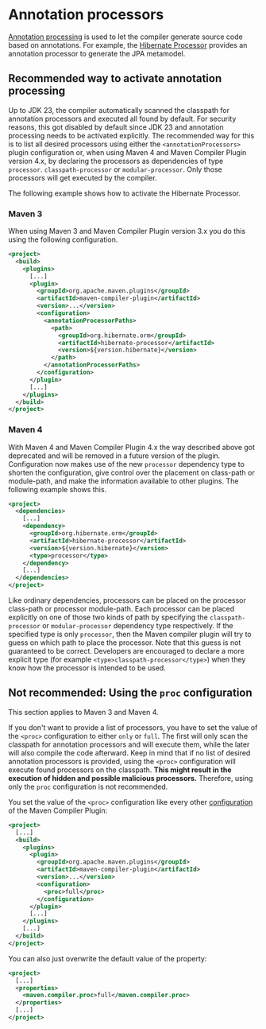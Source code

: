 <!--
Licensed to the Apache Software Foundation (ASF) under one
or more contributor license agreements.  See the NOTICE file
distributed with this work for additional information
regarding copyright ownership.  The ASF licenses this file
to you under the Apache License, Version 2.0 (the
"License"); you may not use this file except in compliance
with the License.  You may obtain a copy of the License at

http://www.apache.org/licenses/LICENSE-2.0

Unless required by applicable law or agreed to in writing,
software distributed under the License is distributed on an
"AS IS" BASIS, WITHOUT WARRANTIES OR CONDITIONS OF ANY
KIND, either express or implied.  See the License for the
specific language governing permissions and limitations
under the License.
-->

# Annotation processors

[Annotation processing](https://docs.oracle.com/en/java/javase/23/docs/specs/man/javac.html#annotation-processing) is used to let the compiler generate source code based on annotations.
For example, the [Hibernate Processor](https://hibernate.org/orm/processor/) provides an annotation processor to generate the JPA metamodel.

## Recommended way to activate annotation processing
Up to JDK 23, the compiler automatically scanned the classpath for annotation processors and executed all found by default.
For security reasons, this got disabled by default since JDK 23 and annotation processing needs to be activated explicitly.
The recommended way for this is to list all desired processors using either the `<annotationProcessors>` plugin configuration
or, when using Maven 4 and Maven Compiler Plugin version 4.x, by declaring the processors as dependencies of type `processor`. `classpath-processor` or `modular-processor`.
Only those processors will get executed by the compiler.

The following example shows how to activate the Hibernate Processor.

### Maven 3
When using Maven 3 and Maven Compiler Plugin version 3.x you do this using the following configuration.

```xml
<project>
  <build>
    <plugins>
      [...]
      <plugin>
        <groupId>org.apache.maven.plugins</groupId>
        <artifactId>maven-compiler-plugin</artifactId>
        <version>...</version>
        <configuration>
          <annotationProcessorPaths>
            <path>
              <groupId>org.hibernate.orm</groupId>
              <artifactId>hibernate-processor</artifactId>
              <version>${version.hibernate}</version>
            </path>
          </annotationProcessorPaths>
        </configuration>
      </plugin>
      [...]
    </plugins>
  </build>
</project>
```

### Maven 4
With Maven 4 and Maven Compiler Plugin 4.x the way described above got deprecated and will be removed in a future version of the plugin.
Configuration now makes use of the new `processor` dependency type to shorten the configuration,
give control over the placement on class-path or module-path, and make the information available to other plugins.
The following example shows this.

```xml
<project>
  <dependencies>
    [...]
    <dependency>
      <groupId>org.hibernate.orm</groupId>
      <artifactId>hibernate-processor</artifactId>
      <version>${version.hibernate}</version>
      <type>processor</type>
    </dependency>
    [...]
  </dependencies>
</project>
```

Like ordinary dependencies, processors can be placed on the processor class-path or processor module-path.
Each processor can be placed explicitly on one of those two kinds of path by specifying the
`classpath-processor` or `modular-processor` dependency type respectively.
If the specified type is only `processor`, then the Maven compiler plugin will try to guess on which path to place the processor.
Note that this guess is not guaranteed to be correct.
Developers are encouraged to declare a more explicit type (for example `<type>classpath-processor</type>`) when they know how the processor is intended to be used.


## Not recommended: Using the `proc` configuration

This section applies to Maven 3 and Maven 4.

If you don't want to provide a list of processors, you have to set the value of the `<proc>` configuration to either `only` or `full`.
The first will only scan the classpath for annotation processors and will execute them, while the later will also compile the code afterward.
Keep in mind that if no list of desired annotation processors is provided, using the `<proc>` configuration will execute found processors on the classpath.
**This might result in the execution of hidden and possible malicious processors.**
Therefore, using only the `proc` configuration is not recommended.

You set the value of the `<proc>` configuration like every other [configuration](/usage.html) of the Maven Compiler Plugin:

```xml
<project>
  [...]
  <build>
    <plugins>
      <plugin>
        <groupId>org.apache.maven.plugins</groupId>
        <artifactId>maven-compiler-plugin</artifactId>
        <version>...</version>
        <configuration>
          <proc>full</proc>
        </configuration>
      </plugin>
      [...]
    </plugins>
    [...]
  </build>
</project>
```

You can also just overwrite the default value of the property:

```xml
<project>
  [...]
  <properties>
    <maven.compiler.proc>full</maven.compiler.proc>
  </properties>
  [...]
</project>
```
